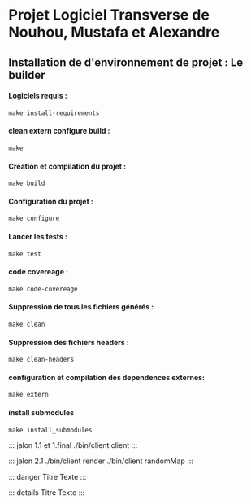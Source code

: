 
# Projet Logiciel Transverse de Nouhou, Mustafa et Alexandre

## Installation de d'environnement de projet : Le builder

#### Logiciels requis :
    make install-requirements
#### clean extern configure build :
    make
#### Création et compilation du projet :
    make build
#### Configuration du projet :
    make configure
#### Lancer les tests :
    make test
#### code covereage :
    make code-covereage
#### Suppression de tous les fichiers générés :
    make clean
#### Suppression des fichiers headers :
    make clean-headers
#### configuration et compilation des dependences externes:
    make extern
#### install submodules
    make install_submodules

::: jalon 1.1 et 1.final
./bin/client client
:::

::: jalon 2.1
./bin/client render
./bin/client randomMap
:::

::: danger Titre
Texte
:::

::: details Titre
Texte
:::
